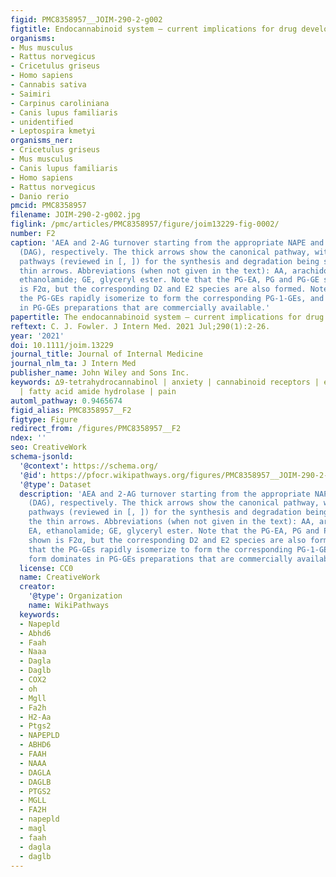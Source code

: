 ```yaml
---
figid: PMC8358957__JOIM-290-2-g002
figtitle: Endocannabinoid system – current implications for drug development
organisms:
- Mus musculus
- Rattus norvegicus
- Cricetulus griseus
- Homo sapiens
- Cannabis sativa
- Saimiri
- Carpinus caroliniana
- Canis lupus familiaris
- unidentified
- Leptospira kmetyi
organisms_ner:
- Cricetulus griseus
- Mus musculus
- Canis lupus familiaris
- Homo sapiens
- Rattus norvegicus
- Danio rerio
pmcid: PMC8358957
filename: JOIM-290-2-g002.jpg
figlink: /pmc/articles/PMC8358957/figure/joim13229-fig-0002/
number: F2
caption: 'AEA and 2‐AG turnover starting from the appropriate NAPE and diacylglycerol
  (DAG), respectively. The thick arrows show the canonical pathway, with alternate
  pathways (reviewed in [, ]) for the synthesis and degradation being shown with the
  thin arrows. Abbreviations (when not given in the text): AA, arachidonic acid; EA,
  ethanolamide; GE, glyceryl ester. Note that the PG‐EA, PG and PG‐GE species shown
  is F2α, but the corresponding D2 and E2 species are also formed. Note also that
  the PG‐GEs rapidly isomerize to form the corresponding PG‐1‐GEs, and this form dominates
  in PG‐GEs preparations that are commercially available.'
papertitle: The endocannabinoid system – current implications for drug development.
reftext: C. J. Fowler. J Intern Med. 2021 Jul;290(1):2-26.
year: '2021'
doi: 10.1111/joim.13229
journal_title: Journal of Internal Medicine
journal_nlm_ta: J Intern Med
publisher_name: John Wiley and Sons Inc.
keywords: ∆9‐tetrahydrocannabinol | anxiety | cannabinoid receptors | endocannabinoid
  | fatty acid amide hydrolase | pain
automl_pathway: 0.9465674
figid_alias: PMC8358957__F2
figtype: Figure
redirect_from: /figures/PMC8358957__F2
ndex: ''
seo: CreativeWork
schema-jsonld:
  '@context': https://schema.org/
  '@id': https://pfocr.wikipathways.org/figures/PMC8358957__JOIM-290-2-g002.html
  '@type': Dataset
  description: 'AEA and 2‐AG turnover starting from the appropriate NAPE and diacylglycerol
    (DAG), respectively. The thick arrows show the canonical pathway, with alternate
    pathways (reviewed in [, ]) for the synthesis and degradation being shown with
    the thin arrows. Abbreviations (when not given in the text): AA, arachidonic acid;
    EA, ethanolamide; GE, glyceryl ester. Note that the PG‐EA, PG and PG‐GE species
    shown is F2α, but the corresponding D2 and E2 species are also formed. Note also
    that the PG‐GEs rapidly isomerize to form the corresponding PG‐1‐GEs, and this
    form dominates in PG‐GEs preparations that are commercially available.'
  license: CC0
  name: CreativeWork
  creator:
    '@type': Organization
    name: WikiPathways
  keywords:
  - Napepld
  - Abhd6
  - Faah
  - Naaa
  - Dagla
  - Daglb
  - COX2
  - oh
  - Mgll
  - Fa2h
  - H2-Aa
  - Ptgs2
  - NAPEPLD
  - ABHD6
  - FAAH
  - NAAA
  - DAGLA
  - DAGLB
  - PTGS2
  - MGLL
  - FA2H
  - napepld
  - magl
  - faah
  - dagla
  - daglb
---
```

